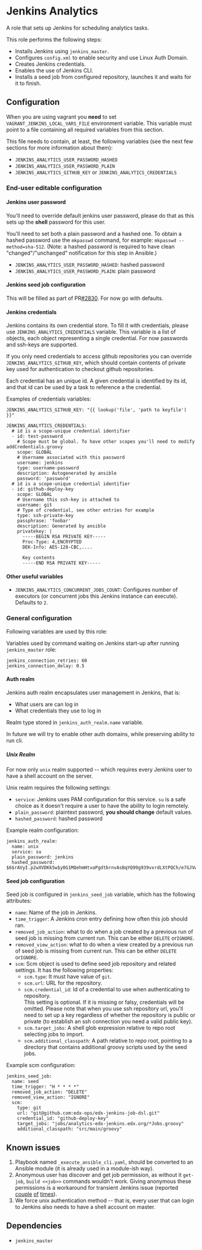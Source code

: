 # Jenkins Analytics

A role that sets up Jenkins for scheduling analytics tasks. 

This role performs the following steps:

* Installs Jenkins using `jenkins_master`.
* Configures `config.xml` to enable security and use
  Linux Auth Domain.
* Creates Jenkins credentials. 
* Enables the use of Jenkins CLI. 
* Installs a seed job from configured repository, launches it and waits
  for it to finish.

## Configuration

When you are using vagrant you **need** to set `VAGRANT_JENKINS_LOCAL_VARS_FILE`
environment variable. This variable must point to a file containing 
all required variables from this section.

This file needs to contain, at least, the following variables 
(see the next few sections for more information about them): 

* `JENKINS_ANALYTICS_USER_PASSWORD_HASHED` 
* `JENKINS_ANALYTICS_USER_PASSWORD_PLAIN`
* `JENKINS_ANALYTICS_GITHUB_KEY` or `JENKINS_ANALYTICS_CREDENTIALS`

 
### End-user editable configuration 

#### Jenkins user password

You'll need to override default jenkins user password, please do that
as this sets up the **shell** password for this user. 

You'll need to set both a plain password and a hashed one.
To obtain a hashed password use the `mkpasswd` command, for example: 
`mkpasswd --method=sha-512`. (Note: a hashed password is required 
to have clean "changed"/"unchanged" notification for this step 
in Ansible.) 

* `JENKINS_ANALYTICS_USER_PASSWORD_HASHED`: hashed password 
* `JENKINS_ANALYTICS_USER_PASSWORD_PLAIN`: plain password

#### Jenkins seed job configuration 

This will be filled as part of PR[#2830](https://github.com/edx/configuration/pull/2830). 
For now go with defaults. 

#### Jenkins credentials

Jenkins contains its own credential store. To fill it with credentials, 
please use `JENKINS_ANALYTICS_CREDENTIALS` variable. This variable 
is a list of objects, each object representing a single credential.
For now passwords and ssh-keys are supported. 

If you only need credentials to access github repositories
you can override `JENKINS_ANALYTICS_GITHUB_KEY`,
which should contain contents of private key used for 
authentication to checkout github repositories.  

Each credential has an unique id. A given credential 
is identified by its id, and that id can be used
by a task to reference a the credential. 

Examples of credentials variables:
 
    JENKINS_ANALYTICS_GITHUB_KEY: "{{ lookup('file', 'path to keyfile') }}" 
        
    JENKINS_ANALYTICS_CREDENTIALS:
      # id is a scope-unique credential identifier
      - id: test-password
        # Scope must be global. To have other scopes you'll need to modify addCredentials.groovy
        scope: GLOBAL
        # Username associated with this password
        username: jenkins
        type: username-password
        description: Autogenerated by ansible
        password: 'password'
      # id is a scope-unique credential identifier
      - id: github-deploy-key
        scope: GLOBAL
        # Username this ssh-key is attached to
        username: git
        # Type of credential, see other entries for example
        type: ssh-private-key        
        passphrase: 'foobar'
        description: Generated by ansible
        privatekey: |
          -----BEGIN RSA PRIVATE KEY-----
          Proc-Type: 4,ENCRYPTED
          DEK-Info: AES-128-CBC,....

          Key contents
          -----END RSA PRIVATE KEY-----

#### Other useful variables

* `JENKINS_ANALYTICS_CONCURRENT_JOBS_COUNT`: Configures number of 
  executors (or concurrent jobs this Jenkins instance can 
  execute). Defaults to `2`. 

### General configuration 

Following variables are used by this role:

Variables used by command waiting on Jenkins start-up after running
`jenkins_master` role:

    jenkins_connection_retries: 60
    jenkins_connection_delay: 0.5

#### Auth realm

Jenkins auth realm encapsulates user management in Jenkins, that is:

* What users are can log in
* What credentials they use to log in

Realm type stored in `jenkins_auth_realm.name` variable.

In future we will try to enable other auth domains, while
preserving ability to run cli.

##### Unix Realm

For now only `unix` realm supported -- which requires every Jenkins
user to have a shell account on the server.

Unix realm requires the following settings:

* `service`: Jenkins uses PAM configuration for this service. `su` is
a safe choice as it doesn't require a user to have the ability to login
remotely.
* `plain_password`:  plaintext password, **you should change** default values.
* `hashed_password`: hashed password

Example realm configuration:

    jenkins_auth_realm:
      name: unix
      service: su
      plain_password: jenkins
      hashed_password: $6$rAVyI.p2wXVDKk5w$y0G1MQehmHtvaPgdtbrnvAsBqYQ99g939vxrdLXtPQCh/e7GJVwbnqIKZpve8EcMLTtq.7sZwTBYV9Tdjgf1k.


#### Seed job configuration

Seed job is configured in `jenkins_seed_job` variable, which has the following
attributes:

* `name`:  Name of the job in Jenkins.
* `time_trigger`: A Jenkins cron entry defining how often this job should ran.
* `removed_job_action`: what to do when a job created by a previous run of seed job
  is missing from current run. This can be either  `DELETE` or`IGNORE`.
* `removed_view_action`: what to do when a view created by a previous run of seed job
  is missing from current run. This can be either  `DELETE` or`IGNORE`.
* `scm`: Scm object is used to define seed job repository and related settings.
  It has the following properties:
  * `scm.type`: It must have value of `git`.
  * `scm.url`: URL for the repository.
  * `scm.credential_id`: Id of a credential to use when authenticating to 
    repository.     
    This setting is optional. If it is missing or falsy, credentials will be omitted. 
    Please note that when you use ssh repository url, you'll need to set up a key regardless 
    of whether the repository is public or private (to establish an ssh connection
    you need a valid public key). 
  * `scm.target_jobs`: A shell glob expression relative to repo root selecting
    jobs to import.
  * `scm.additional_classpath`: A path relative to repo root, pointing to a
     directory that contains additional groovy scripts used by the seed jobs.

Example scm configuration:

    jenkins_seed_job:
      name: seed
      time_trigger: "H * * * *"
      removed_job_action: "DELETE"
      removed_view_action: "IGNORE"
      scm:
        type: git
        url: "git@github.com:edx-ops/edx-jenkins-job-dsl.git"
        credential_id: "github-deploy-key"
        target_jobs: "jobs/analytics-edx-jenkins.edx.org/*Jobs.groovy"
        additional_classpath: "src/main/groovy"

Known issues
------------

1. Playbook named `_execute_ansible_cli.yaml`, should be converted to an
   Ansible module (it is already used in a module-ish way).
2. Anonymous user has discover and get job permission, as without it
   `get-job`, `build <<job>>` commands wouldn't work.
   Giving anonymous these permissions is a workaround for
   transient Jenkins issue (reported [couple][1] [of][2] [times][3]).
3. We force unix authentication method -- that is, every user that can login
   to Jenkins also needs to have a shell account on master.


Dependencies
------------

- `jenkins_master`

[1]: https://issues.jenkins-ci.org/browse/JENKINS-12543
[2]: https://issues.jenkins-ci.org/browse/JENKINS-11024
[3]: https://issues.jenkins-ci.org/browse/JENKINS-22143
